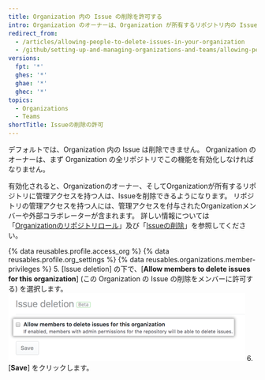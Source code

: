 ```yaml
---
title: Organization 内の Issue の削除を許可する
intro: Organization のオーナーは、Organization が所有するリポジトリ内の Issue の削除を許可できます。
redirect_from:
  - /articles/allowing-people-to-delete-issues-in-your-organization
  - /github/setting-up-and-managing-organizations-and-teams/allowing-people-to-delete-issues-in-your-organization
versions:
  fpt: '*'
  ghes: '*'
  ghae: '*'
  ghec: '*'
topics:
  - Organizations
  - Teams
shortTitle: Issueの削除の許可
---
```


デフォルトでは、Organization 内の Issue は削除できません。 Organization のオーナーは、まず Organization の全リポジトリでこの機能を有効化しなければなりません。

有効化されると、Organizationのオーナー、そしてOrganizationが所有するリポジトリに管理アクセスを持つ人は、Issueを削除できるようになります。 リポジトリの管理アクセスを持つ人には、管理アクセスを付与されたOrganizationメンバーや外部コラボレーターが含まれます。 詳しい情報については「[Organizationのリポジトリロール](/organizations/managing-access-to-your-organizations-repositories/repository-roles-for-an-organization)」及び「[Issueの削除](/articles/deleting-an-issue)」を参照してください。

{% data reusables.profile.access_org %}
{% data reusables.profile.org_settings %}
{% data reusables.organizations.member-privileges %}
5. [Issue deletion] の下で、[**Allow members to delete issues for this organization**] (この Organization の Issue の削除をメンバーに許可する) を選択します。 ![Issue の削除を許可するチェックボックス](/assets/images/help/settings/issue-deletion.png)
6. [**Save**] をクリックします。

